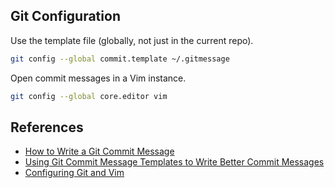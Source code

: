 ## Git Configuration

Use the template file (globally, not just in the current repo).
``` sh
git config --global commit.template ~/.gitmessage
```

Open commit messages in a Vim instance.
``` sh
git config --global core.editor vim
```


## References
* [How to Write a Git Commit Message](https://chris.beams.io/posts/git-commit/)
* [Using Git Commit Message Templates to Write Better Commit Messages](https://gist.github.com/lisawolderiksen/a7b99d94c92c6671181611be1641c733)
* [Configuring Git and Vim](https://csswizardry.com/2017/03/configuring-git-and-vim/)
